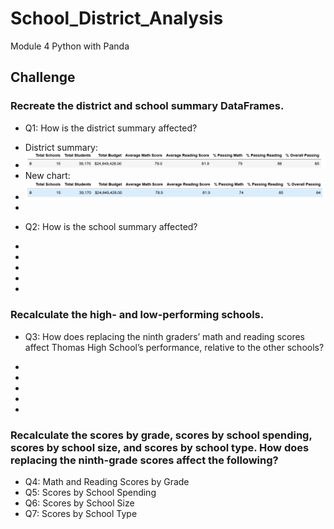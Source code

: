 # School_District_Analysis
Module 4 Python with Panda

## Challenge

### Recreate the district and school summary DataFrames.
  * Q1: How is the district summary affected?
  - District summary:
  - ![District_summary](https://github.com/jjin92/School_District_Analysis/blob/master/Image/District_summary.PNG)
  - New chart:
  - ![District_summary_challenge](https://github.com/jjin92/School_District_Analysis/blob/master/Image/District_summary_challenge.PNG)
  - 
  
  * Q2: How is the school summary affected?
  - 
  - 
  - 
  - 
  - 
  
### Recalculate the high- and low-performing schools.
  * Q3: How does replacing the ninth graders’ math and reading scores affect Thomas High School’s performance, relative to the other schools?
  - 
  - 
  - 
  - 
  - 
    
### Recalculate the scores by grade, scores by school spending, scores by school size, and scores by school type. How does replacing the ninth-grade scores affect the following?
  * Q4: Math and Reading Scores by Grade
  * Q5: Scores by School Spending
  * Q6: Scores by School Size
  * Q7: Scores by School Type
